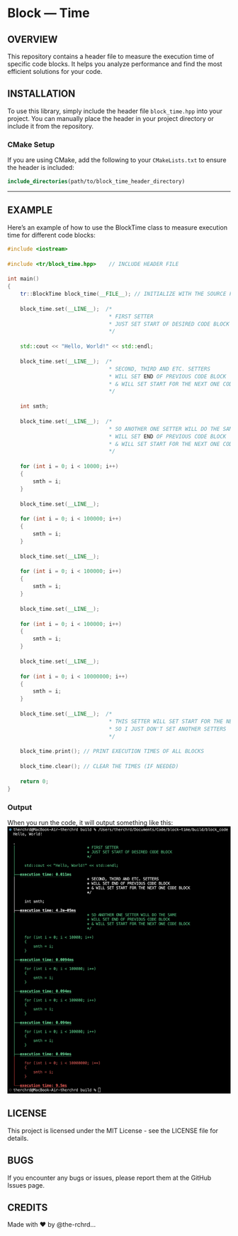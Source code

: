 # Block — Time

## OVERVIEW

This repository contains a header file to measure the execution time of specific code blocks. It helps you analyze performance and find the most efficient solutions for your code.

## INSTALLATION

To use this library, simply include the header file `block_time.hpp` into your project. You can manually place the header in your project directory or include it from the repository.

### CMake Setup

If you are using CMake, add the following to your `CMakeLists.txt` to ensure the header is included:

```cmake
include_directories(path/to/block_time_header_directory)
```

---

## EXAMPLE

Here’s an example of how to use the BlockTime class to measure execution time for different code blocks:
```cpp
#include <iostream>

#include <tr/block_time.hpp>    // INCLUDE HEADER FILE

int main()
{
    tr::BlockTime block_time(__FILE__); // INITIALIZE WITH THE SOURCE FILE NAME (__FILE__)

    block_time.set(__LINE__);  /* 
                                * FIRST SETTER
                                * JUST SET START OF DESIRED CODE BLOCK
                                */

    std::cout << "Hello, World!" << std::endl;

    block_time.set(__LINE__);  /* 
                                * SECOND, THIRD AND ETC. SETTERS
                                * WILL SET END OF PREVIOUS CODE BLOCK
                                * & WILL SET START FOR THE NEXT ONE CODE BLOCK
                                */

    int smth;

    block_time.set(__LINE__);  /* 
                                * SO ANOTHER ONE SETTER WILL DO THE SAME
                                * WILL SET END OF PREVIOUS CODE BLOCK
                                * & WILL SET START FOR THE NEXT ONE CODE BLOCK
                                */

    for (int i = 0; i < 10000; i++)
    {
        smth = i;
    }

    block_time.set(__LINE__);

    for (int i = 0; i < 100000; i++)
    {
        smth = i;
    }

    block_time.set(__LINE__);

    for (int i = 0; i < 100000; i++)
    {
        smth = i;
    }

    block_time.set(__LINE__);

    for (int i = 0; i < 100000; i++)
    {
        smth = i;
    }

    block_time.set(__LINE__);

    for (int i = 0; i < 10000000; i++)
    {
        smth = i;
    }

    block_time.set(__LINE__);  /* 
                                * THIS SETTER WILL SET START FOR THE NEXT ONE CODE BLOCK BUT I'M NOT INTRESTED INTO
                                * SO I JUST DON'T SET ANOTHER SETTERS
                                */

    block_time.print(); // PRINT EXECUTION TIMES OF ALL BLOCKS

    block_time.clear(); // CLEAR THE TIMES (IF NEEDED)

    return 0;
}
```

### Output

When you run the code, it will output something like this:
![FAILED TO LOAD IMAGE](img/output.png)

## LICENSE
This project is licensed under the MIT License - see the LICENSE file for details.

## BUGS
If you encounter any bugs or issues, please report them at the GitHub Issues page.

## CREDITS
Made with ❤️ by @the-rchrd...
